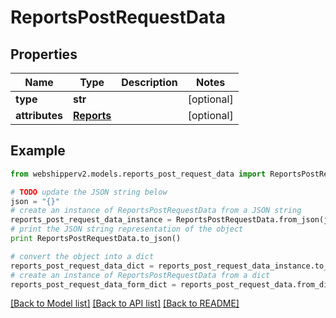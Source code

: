 # ReportsPostRequestData


## Properties
Name | Type | Description | Notes
------------ | ------------- | ------------- | -------------
**type** | **str** |  | [optional] 
**attributes** | [**Reports**](Reports.md) |  | [optional] 

## Example

```python
from webshipperv2.models.reports_post_request_data import ReportsPostRequestData

# TODO update the JSON string below
json = "{}"
# create an instance of ReportsPostRequestData from a JSON string
reports_post_request_data_instance = ReportsPostRequestData.from_json(json)
# print the JSON string representation of the object
print ReportsPostRequestData.to_json()

# convert the object into a dict
reports_post_request_data_dict = reports_post_request_data_instance.to_dict()
# create an instance of ReportsPostRequestData from a dict
reports_post_request_data_form_dict = reports_post_request_data.from_dict(reports_post_request_data_dict)
```
[[Back to Model list]](../README.md#documentation-for-models) [[Back to API list]](../README.md#documentation-for-api-endpoints) [[Back to README]](../README.md)


